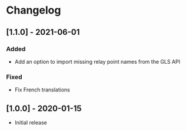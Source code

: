 # Changelog

## [1.1.0] - 2021-06-01
### Added
- Add an option to import missing relay point names from the GLS API

### Fixed
- Fix French translations

## [1.0.0] - 2020-01-15
- Initial release
